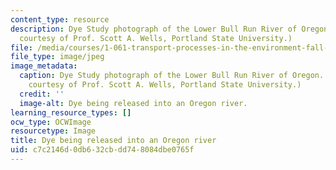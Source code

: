 ```yaml
---
content_type: resource
description: Dye Study photograph of the Lower Bull Run River of Oregon. (Photograph
  courtesy of Prof. Scott A. Wells, Portland State University.)
file: /media/courses/1-061-transport-processes-in-the-environment-fall-2008/c7c2146d0db632cbdd748084dbe0765f_1-061f08.jpg
file_type: image/jpeg
image_metadata:
  caption: Dye Study photograph of the Lower Bull Run River of Oregon. (Photograph
    courtesy of Prof. Scott A. Wells, Portland State University.)
  credit: ''
  image-alt: Dye being released into an Oregon river.
learning_resource_types: []
ocw_type: OCWImage
resourcetype: Image
title: Dye being released into an Oregon river
uid: c7c2146d-0db6-32cb-dd74-8084dbe0765f
---
```

